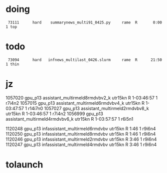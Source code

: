 # doing

     73111      hard    summarynews_multi91_0425.py     rame  R       0:00      1 top

# todo
     73094      hard   infnews_multilast_0426.slurm     rame  R      21:50      1 thin


# jz

   1057020   gpu_p13 assistant_multirmeld8rmdvbv2_k  utr15kn  R 1-03:46:57      1 r7i4n2
   1057015   gpu_p13 assistant_multirmeld6rmdvbv4_k  utr15kn  R 1-03:47:57      1 r14i7n0
   1057027   gpu_p13 assistant_multirmeld2rmdvbv8_k  utr15kn  R 1-03:46:57      1 r7i4n2
   1056999   gpu_p13 assistant_multirmeld4rmdvbv6_k  utr15kn  R 1-03:57:57      1 r6i5n1

   1120248   gpu_p13 infassistant_multirmeld6rmdvbv  utr15kn  R       1:46      1 r9i6n4
   1120250   gpu_p13 infassistant_multirmeld8rmdvbv  utr15kn  R       1:46      1 r9i6n4
   1120246   gpu_p13 infassistant_multirmeld2rmdvbv  utr15kn  R       3:46      1 r9i6n4
   1120247   gpu_p13 infassistant_multirmeld4rmdvbv  utr15kn  R       3:46      1 r9i6n4

# tolaunch
